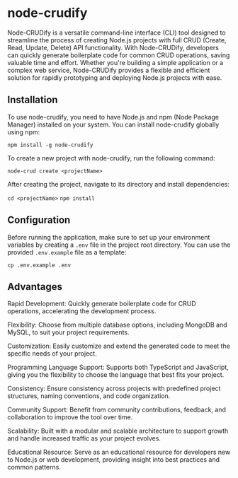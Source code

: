 # node-crudify

Node-CRUDify is a versatile command-line interface (CLI) tool designed to streamline the process of creating Node.js projects with full CRUD (Create, Read, Update, Delete) API functionality. With Node-CRUDify, developers can quickly generate boilerplate code for common CRUD operations, saving valuable time and effort. Whether you're building a simple application or a complex web service, Node-CRUDify provides a flexible and efficient solution for rapidly prototyping and deploying Node.js projects with ease.

## Installation

To use node-crudify, you need to have Node.js and npm (Node Package Manager) installed on your system. You can install node-crudify globally using npm:

`npm install -g node-crudify`

To create a new project with node-crudify, run the following command:

`node-crud create <projectName>`

After creating the project, navigate to its directory and install dependencies:

`cd <projectName>`
`npm install`

## Configuration

Before running the application, make sure to set up your environment variables by creating a `.env` file in the project root directory. You can use the provided `.env.example` file as a template:

`cp .env.example .env`

## Advantages

Rapid Development: Quickly generate boilerplate code for CRUD operations, accelerating the development process.

Flexibility: Choose from multiple database options, including MongoDB and MySQL, to suit your project requirements.

Customization: Easily customize and extend the generated code to meet the specific needs of your project.

Programming Language Support: Supports both TypeScript and JavaScript, giving you the flexibility to choose the language that best fits your project.

Consistency: Ensure consistency across projects with predefined project structures, naming conventions, and code organization.

Community Support: Benefit from community contributions, feedback, and collaboration to improve the tool over time.

Scalability: Built with a modular and scalable architecture to support growth and handle increased traffic as your project evolves.

Educational Resource: Serve as an educational resource for developers new to Node.js or web development, providing insight into best practices and common patterns.
